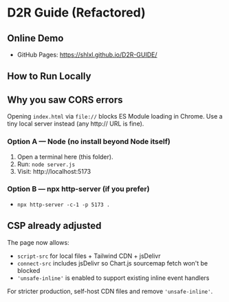# D2R Guide (Refactored)

## Online Demo
- GitHub Pages: https://shlxl.github.io/D2R-GUIDE/

## How to Run Locally

## Why you saw CORS errors
Opening `index.html` via `file://` blocks ES Module loading in Chrome.
Use a tiny local server instead (any http:// URL is fine).

### Option A — Node (no install beyond Node itself)
1) Open a terminal here (this folder).
2) Run: `node server.js`
3) Visit: http://localhost:5173

### Option B — npx http-server (if you prefer)
- `npx http-server -c-1 -p 5173 .`

## CSP already adjusted
The page now allows:
- `script-src` for local files + Tailwind CDN + jsDelivr
- `connect-src` includes jsDelivr so Chart.js sourcemap fetch won't be blocked
- `'unsafe-inline'` is enabled to support existing inline event handlers

For stricter production, self-host CDN files and remove `'unsafe-inline'`.
